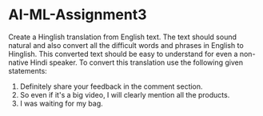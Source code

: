 # AI-ML-Assignment3
Create a Hinglish translation from English text. The text should sound natural and also convert all the difficult words and phrases in English to Hinglish. This converted text should be easy to understand for even a non-native Hindi speaker.
To convert this translation use the following given statements:
1. Definitely share your feedback in the comment section.
2. So even if it's a big video, I will clearly mention all the products.
3. I was waiting for my bag.
